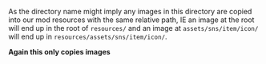 As the directory name might imply any images in this directory are copied into our mod
resources with the same relative path, IE an image at the root will end up in the root of
`resources/` and an image at `assets/sns/item/icon/` will end up in
`resources/assets/sns/item/icon/`.

**Again this only copies images**